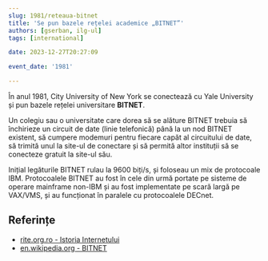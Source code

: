```yaml
---
slug: 1981/reteaua-bitnet
title: 'Se pun bazele rețelei academice „BITNET”'
authors: [gserban, ilg-ul]
tags: [international]

date: 2023-12-27T20:27:09

event_date: '1981'

---
```


În anul 1981, City University of New York se conectează cu Yale University
și pun bazele rețelei universitare **BITNET**.

<!-- truncate -->

Un colegiu sau o universitate care dorea să se alăture BITNET trebuia
să închirieze un circuit de date (linie telefonică) până la un nod BITNET
existent, să cumpere modemuri pentru fiecare capăt al circuitului de date,
să trimită unul la site-ul de conectare și să permită altor instituții
să se conecteze gratuit la site-ul său.

Inițial legăturile BITNET rulau la 9600 biți/s, și foloseau un mix de
protocoale IBM. Protocoalele BITNET au fost în cele din urmă portate
pe sisteme de operare mainframe non-IBM și au fost implementate pe scară
largă pe VAX/VMS, și au funcționat în paralele cu protocoalele DECnet.

## Referințe

- [rite.org.ro - Istoria Internetului](https://rite.org.ro/istoria-internetului/)
- [en.wikipedia.org - BITNET](https://en.wikipedia.org/wiki/BITNET)
